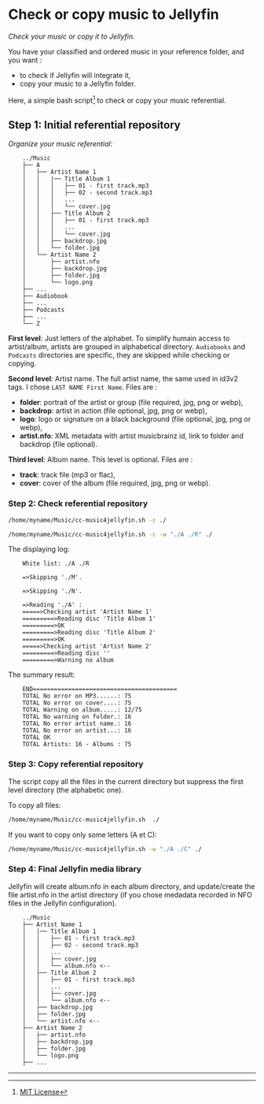 # Check or copy music to Jellyfin

_Check your music or copy it to Jellyfin._

You have your classified and ordered music in your reference folder, and you want :

- to check if Jellyfin will integrate it,
- copy your music to a Jellyfin folder.

Here, a simple bash script[^1] to check or copy your music referential.

## Step 1: Initial referential repository

_Organize your music referential:_

```text
    ../Music
    ├── A
    │   ├── Artist Name 1
    │   │   |── Title Album 1
    │   │   │   ├── 01 - first track.mp3
    │   │   │   ├── 02 - second track.mp3
    │   │   │   ...
    │   │   │   └── cover.jpg
    │   │   ├── Title Album 2
    │   │   │   ├── 01 - first track.mp3
    │   │   │   ...
    │   │   │   └── cover.jpg
    │   │   ├── backdrop.jpg
    │   │   └── folder.jpg
    │   └── Artist Name 2
    │       ├── artist.nfo
    │       ├── backdrop.jpg
    │       ├── folder.jpg
    │       └── logo.png
    ├── ...
    ├── Audiobook
    ├── ...
    ├── Podcasts
    ├── ...
    └── Z
```

**First level**: Just letters of the alphabet. To simplify humain access to artist/album, artists are grouped in alphabetical directory. `Audiobooks` and `Podcasts` directories are specific, they are skipped while checking or copying.

**Second level**: Artist name. The full artist name, the same used in id3v2 tags. I chose `LAST NAME First Name`. Files are :

- **folder**: portrait of the artist or group (file required, jpg, png or webp),
- **backdrop**: artist in action (file optional, jpg, png or webp),
- **logo**: logo or signature on a black background (file optional, jpg, png or webp),
- **artist.nfo**: XML metadata with artist musicbrainz id, link to folder and backdrop (file optional).

**Third level**: Album name. This level is optional. Files are :

- **track**: track file (mp3 or flac),
- **cover**: cover of the album (file required, jpg, png or webp).

### Step 2: Check referential repository

```bash
/home/myname/Music/cc-music4jellyfin.sh -c ./
```

```bash
/home/myname/Music/cc-music4jellyfin.sh -c -w "./A ./R" ./
```

The displaying log:

```text
    White list: ./A ./R
     
    =>Skipping './M'.
     
    =>Skipping './N'.

    =>Reading './A' :
    =====>Checking artist 'Artist Name 1'
    =========>Reading disc 'Title Album 1'
    =========>OK
    =========>Reading disc 'Title Album 2'
    =========>OK
    =====>Checking artist 'Artist Name 2'
    =========>Reading disc ''
    =========>Warning no album
```

The summary result:

```text
    END=========================================
    TOTAL No error on MP3......: 75
    TOTAL No error on cover....: 75
    TOTAL Warning on album.....: 12/75
    TOTAL No warning on folder.: 16
    TOTAL No error artist name.: 16
    TOTAL No error on artist...: 16
    TOTAL OK
    TOTAL Artists: 16 - Albums : 75
```

### Step 3: Copy referential repository

The script copy all the files in the current directory but suppress the first level directory (the alphabetic one).

To copy all files:

```bash
/home/myname/Music/cc-music4jellyfin.sh  ./
```

If you want to copy only some letters (A et C):

```bash
/home/myname/Music/cc-music4jellyfin.sh -w "./A ./C" ./
```

### Step 4: Final Jellyfin media library

Jellyfin will create album.nfo in each album directory, and update/create the file artist.nfo in the artist directory (if you chose medadata recorded in NFO files in the Jellyfin configuration).

```text
    ../Music
    ├── Artist Name 1
    │   |── Title Album 1
    │   │   ├── 01 - first track.mp3
    │   │   ├── 02 - second track.mp3
    │   │   ...
    │   │   ├── cover.jpg
    │   │   └── album.nfo <--
    │   ├── Title Album 2
    │   │   ├── 01 - first track.mp3
    │   │   ...
    │   │   ├── cover.jpg
    │   │   └── album.nfo <--
    │   ├── backdrop.jpg
    │   ├── folder.jpg
    │   └── artist.nfo <--
    ├── Artist Name 2
    │   ├── artist.nfo
    │   ├── backdrop.jpg
    │   ├── folder.jpg
    │   └── logo.png
    ├── ...
```
  
---

[^1]: [MIT License](https://gh.io/mit)
